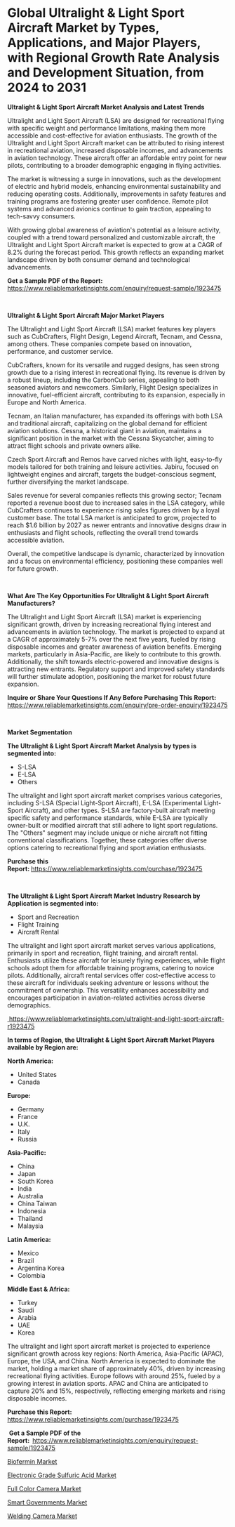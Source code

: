 <p><h1>Global Ultralight & Light Sport Aircraft Market by Types, Applications, and Major Players, with Regional Growth Rate Analysis and Development Situation, from 2024 to 2031</h1></p><p><strong>Ultralight & Light Sport Aircraft Market Analysis and Latest Trends</strong></p>
<p><p>Ultralight and Light Sport Aircraft (LSA) are designed for recreational flying with specific weight and performance limitations, making them more accessible and cost-effective for aviation enthusiasts. The growth of the Ultralight and Light Sport Aircraft market can be attributed to rising interest in recreational aviation, increased disposable incomes, and advancements in aviation technology. These aircraft offer an affordable entry point for new pilots, contributing to a broader demographic engaging in flying activities.</p><p>The market is witnessing a surge in innovations, such as the development of electric and hybrid models, enhancing environmental sustainability and reducing operating costs. Additionally, improvements in safety features and training programs are fostering greater user confidence. Remote pilot systems and advanced avionics continue to gain traction, appealing to tech-savvy consumers.</p><p>With growing global awareness of aviation's potential as a leisure activity, coupled with a trend toward personalized and customizable aircraft, the Ultralight and Light Sport Aircraft market is expected to grow at a CAGR of 8.2% during the forecast period. This growth reflects an expanding market landscape driven by both consumer demand and technological advancements.</p></p>
<p><strong>Get a Sample PDF of the Report:&nbsp;</strong> <a href="https://www.reliablemarketinsights.com/enquiry/request-sample/1923475?utm_campaign=1444&utm_medium=2&utm_source=Github&utm_content=ia&utm_term=24102024&utm_id=ultralight-light-sport-aircraft">https://www.reliablemarketinsights.com/enquiry/request-sample/1923475</a></p>
<p>&nbsp;</p>
<p><strong>Ultralight & Light Sport Aircraft Major Market Players</strong></p>
<p><p>The Ultralight and Light Sport Aircraft (LSA) market features key players such as CubCrafters, Flight Design, Legend Aircraft, Tecnam, and Cessna, among others. These companies compete based on innovation, performance, and customer service.</p><p>CubCrafters, known for its versatile and rugged designs, has seen strong growth due to a rising interest in recreational flying. Its revenue is driven by a robust lineup, including the CarbonCub series, appealing to both seasoned aviators and newcomers. Similarly, Flight Design specializes in innovative, fuel-efficient aircraft, contributing to its expansion, especially in Europe and North America.</p><p>Tecnam, an Italian manufacturer, has expanded its offerings with both LSA and traditional aircraft, capitalizing on the global demand for efficient aviation solutions. Cessna, a historical giant in aviation, maintains a significant position in the market with the Cessna Skycatcher, aiming to attract flight schools and private owners alike.</p><p>Czech Sport Aircraft and Remos have carved niches with light, easy-to-fly models tailored for both training and leisure activities. Jabiru, focused on lightweight engines and aircraft, targets the budget-conscious segment, further diversifying the market landscape.</p><p>Sales revenue for several companies reflects this growing sector; Tecnam reported a revenue boost due to increased sales in the LSA category, while CubCrafters continues to experience rising sales figures driven by a loyal customer base. The total LSA market is anticipated to grow, projected to reach $1.6 billion by 2027 as newer entrants and innovative designs draw in enthusiasts and flight schools, reflecting the overall trend towards accessible aviation. </p><p>Overall, the competitive landscape is dynamic, characterized by innovation and a focus on environmental efficiency, positioning these companies well for future growth.</p></p>
<p>&nbsp;</p>
<p><strong>What Are The Key Opportunities For Ultralight & Light Sport Aircraft Manufacturers?</strong></p>
<p><p>The Ultralight and Light Sport Aircraft (LSA) market is experiencing significant growth, driven by increasing recreational flying interest and advancements in aviation technology. The market is projected to expand at a CAGR of approximately 5-7% over the next five years, fueled by rising disposable incomes and greater awareness of aviation benefits. Emerging markets, particularly in Asia-Pacific, are likely to contribute to this growth. Additionally, the shift towards electric-powered and innovative designs is attracting new entrants. Regulatory support and improved safety standards will further stimulate adoption, positioning the market for robust future expansion.</p></p>
<p><strong>Inquire or Share Your Questions If Any Before Purchasing This Report:</strong> <a href="https://www.reliablemarketinsights.com/enquiry/pre-order-enquiry/1923475?utm_campaign=1444&utm_medium=2&utm_source=Github&utm_content=ia&utm_term=24102024&utm_id=ultralight-light-sport-aircraft">https://www.reliablemarketinsights.com/enquiry/pre-order-enquiry/1923475</a></p>
<p>&nbsp;</p>
<p><strong>Market Segmentation</strong></p>
<p><strong>The Ultralight & Light Sport Aircraft Market Analysis by types is segmented into:</strong></p>
<p><ul><li>S-LSA</li><li>E-LSA</li><li>Others</li></ul></p>
<p><p>The ultralight and light sport aircraft market comprises various categories, including S-LSA (Special Light-Sport Aircraft), E-LSA (Experimental Light-Sport Aircraft), and other types. S-LSA are factory-built aircraft meeting specific safety and performance standards, while E-LSA are typically owner-built or modified aircraft that still adhere to light sport regulations. The "Others" segment may include unique or niche aircraft not fitting conventional classifications. Together, these categories offer diverse options catering to recreational flying and sport aviation enthusiasts.</p></p>
<p><strong>Purchase this Report:&nbsp;</strong><a href="https://www.reliablemarketinsights.com/purchase/1923475?utm_campaign=1444&utm_medium=2&utm_source=Github&utm_content=ia&utm_term=24102024&utm_id=ultralight-light-sport-aircraft">https://www.reliablemarketinsights.com/purchase/1923475</a></p>
<p>&nbsp;</p>
<p><strong>The Ultralight & Light Sport Aircraft Market Industry Research by Application is segmented into:</strong></p>
<p><ul><li>Sport and Recreation</li><li>Flight Training</li><li>Aircraft Rental</li></ul></p>
<p><p>The ultralight and light sport aircraft market serves various applications, primarily in sport and recreation, flight training, and aircraft rental. Enthusiasts utilize these aircraft for leisurely flying experiences, while flight schools adopt them for affordable training programs, catering to novice pilots. Additionally, aircraft rental services offer cost-effective access to these aircraft for individuals seeking adventure or lessons without the commitment of ownership. This versatility enhances accessibility and encourages participation in aviation-related activities across diverse demographics.</p></p>
<p><a href="https://www.reliablemarketinsights.com/ultralight-and-light-sport-aircraft-r1923475?utm_campaign=1444&utm_medium=2&utm_source=Github&utm_content=ia&utm_term=24102024&utm_id=ultralight-light-sport-aircraft">&nbsp;https://www.reliablemarketinsights.com/ultralight-and-light-sport-aircraft-r1923475</a></p>
<p><strong>In terms of Region, the Ultralight & Light Sport Aircraft Market Players available by Region are:</strong></p>
<p>
    <p> <strong> North America: </strong>
        <ul>
            <li>United States</li>
            <li>Canada</li>
        </ul>
        </p> 
    <p> <strong> Europe: </strong>
        <ul>
            <li>Germany</li>
            <li>France</li>
            <li>U.K.</li>
            <li>Italy</li>
            <li>Russia</li>
        </ul>
        </p> 
    <p> <strong> Asia-Pacific: </strong>
        <ul>
            <li>China</li>
            <li>Japan</li>
            <li>South Korea</li>
            <li>India</li>
            <li>Australia</li>
            <li>China Taiwan</li>
            <li>Indonesia</li>
            <li>Thailand</li>
            <li>Malaysia</li>
        </ul>
        </p> 
    <p> <strong> Latin America: </strong>
        <ul>
            <li>Mexico</li>
            <li>Brazil</li>
            <li>Argentina Korea</li>
            <li>Colombia</li>
        </ul>
        </p> 
    <p> <strong> Middle East & Africa: </strong>
        <ul>
            <li>Turkey</li>
            <li>Saudi</li>
            <li>Arabia</li>
            <li>UAE</li>
            <li>Korea</li>
        </ul>
    </p>
    </p>
<p><p>The ultralight and light sport aircraft market is projected to experience significant growth across key regions: North America, Asia-Pacific (APAC), Europe, the USA, and China. North America is expected to dominate the market, holding a market share of approximately 40%, driven by increasing recreational flying activities. Europe follows with around 25%, fueled by a growing interest in aviation sports. APAC and China are anticipated to capture 20% and 15%, respectively, reflecting emerging markets and rising disposable incomes.</p></p>
<p><strong>Purchase this Report: </strong><a href="https://www.reliablemarketinsights.com/purchase/1923475?utm_campaign=1444&utm_medium=2&utm_source=Github&utm_content=ia&utm_term=24102024&utm_id=ultralight-light-sport-aircraft">https://www.reliablemarketinsights.com/purchase/1923475</a></p>
<p>&nbsp;<strong>Get a Sample PDF of the Report:&nbsp;&nbsp;</strong><a href="https://www.reliablemarketinsights.com/enquiry/request-sample/1923475?utm_campaign=1444&utm_medium=2&utm_source=Github&utm_content=ia&utm_term=24102024&utm_id=ultralight-light-sport-aircraft">https://www.reliablemarketinsights.com/enquiry/request-sample/1923475</a></p>
<p><strong></strong></p>
<p><p><a href="https://www.linkedin.com/pulse/biofermin-revenue-growth-report-2024-2031-pereops-mzxje?utm_campaign=1444&utm_medium=2&utm_source=Github&utm_content=ia&utm_term=24102024&utm_id=ultralight-light-sport-aircraft">Biofermin Market</a></p><p><a href="https://github.com/guneycigdem35/Market-Research-Report-List-5/blob/main/electronic-grade-sulfuric-acid-market.md?utm_campaign=1444&utm_medium=2&utm_source=Github&utm_content=ia&utm_term=24102024&utm_id=ultralight-light-sport-aircraft">Electronic Grade Sulfuric Acid Market</a></p><p><a href="https://issuu.com/reportprime-2/docs/full-color-camera-market-size-2030._5fda51570470ab?utm_campaign=1444&utm_medium=2&utm_source=Github&utm_content=ia&utm_term=24102024&utm_id=ultralight-light-sport-aircraft">Full Color Camera Market</a></p><p><a href="https://www.linkedin.com/pulse/smart-governments-market-global-share-ranking-overall-sales-urbbc?utm_campaign=1444&utm_medium=2&utm_source=Github&utm_content=ia&utm_term=24102024&utm_id=ultralight-light-sport-aircraft">Smart Governments Market</a></p><p><a href="https://issuu.com/reportprime-2/docs/welding-camera-market-size-2030.ppt_534480265154a7?utm_campaign=1444&utm_medium=2&utm_source=Github&utm_content=ia&utm_term=24102024&utm_id=ultralight-light-sport-aircraft">Welding Camera Market</a></p></p>